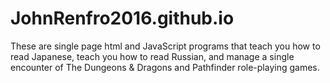 # JohnRenfro2016.github.io
These are single page html and JavaScript programs that teach you how to read Japanese, teach you how to read Russian, and manage a single encounter of The Dungeons & Dragons and Pathfinder role-playing games.
